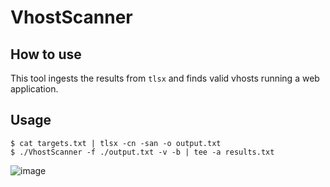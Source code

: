 # VhostScanner

## How to use
This tool ingests the results from `tlsx` and finds valid vhosts running a web application.

## Usage
```
$ cat targets.txt | tlsx -cn -san -o output.txt
$ ./VhostScanner -f ./output.txt -v -b | tee -a results.txt
```

![image](https://github.com/MantisSTS/VhostScanner/assets/818959/c9e716f7-b7f0-4b04-a87f-101a7321fc42)

